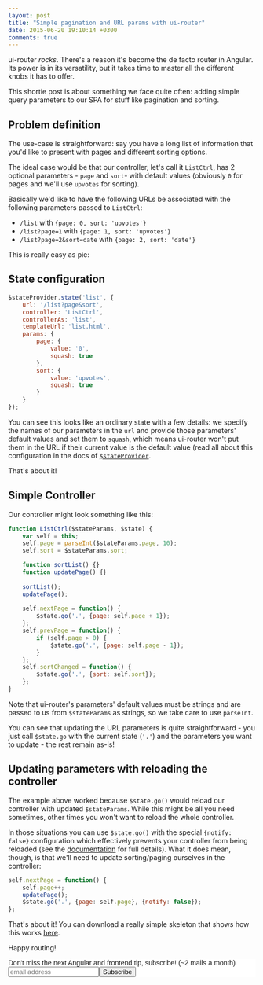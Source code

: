 ```yaml
---
layout: post
title: "Simple pagination and URL params with ui-router"
date: 2015-06-20 19:10:14 +0300
comments: true
---
```


ui-router *rocks*. There's a reason it's become the de facto router in Angular. Its power is in its versatility, but it takes time to master all the different knobs it has to offer.

This shortie post is about something we face quite often: adding simple query parameters to our SPA for stuff like pagination and sorting.

## Problem definition

The use-case is straightforward: say you have a long list of information that you'd like to present with pages and different sorting options.

The ideal case would be that our controller, let's call it `ListCtrl`, has 2 optional parameters - `page` and `sort`- with default values (obviously `0` for pages and we'll use `upvotes` for sorting).

Basically we'd like to have the following URLs be associated with the following parameters passed to `ListCtrl`:

- `/list` with `{page: 0, sort: 'upvotes'}`
- `/list?page=1` with `{page: 1, sort: 'upvotes'}`
- `/list?page=2&sort=date` with `{page: 2, sort: 'date'}`

This is really easy as pie:

## State configuration

```javascript
$stateProvider.state('list', {
    url: '/list?page&sort',
    controller: 'ListCtrl',
    controllerAs: 'list',
    templateUrl: 'list.html',
    params: {
        page: {
            value: '0',
            squash: true
        },
        sort: {
            value: 'upvotes',
            squash: true
        }
    }
});
```

You can see this looks like an ordinary state with a few details: we specify the names of our parameters in the `url` and provide those parameters' default values and set them to `squash`, which means ui-router won't put them in the URL if their current value is the default value (read all about this configuration in the docs of [`$stateProvider`](http://angular-ui.github.io/ui-router/site/#/api/ui.router.state.$stateProvider).

That's about it!

## Simple Controller

Our controller might look something like this:

```javascript
function ListCtrl($stateParams, $state) {
    var self = this;
    self.page = parseInt($stateParams.page, 10);
    self.sort = $stateParams.sort;

    function sortList() {}
    function updatePage() {}
    
    sortList();
    updatePage();
    
    self.nextPage = function() {
        $state.go('.', {page: self.page + 1});
    };
    self.prevPage = function() {
        if (self.page > 0) {
            $state.go('.', {page: self.page - 1});
        }
    };
    self.sortChanged = function() {
        $state.go('.', {sort: self.sort});
    };
}
```

Note that ui-router's parameters' default values must be strings and are passed to us from `$stateParams` as strings, so we take care to use `parseInt`.

You can see that updating the URL parameters is quite straightforward - you just call `$state.go` with the current state (`'.'`) and the parameters you want to update - the rest remain as-is!

## Updating parameters with reloading the controller

The example above worked because `$state.go()` would reload our controller with updated `$stateParams`. While this might be all you need sometimes, other times you won't want to reload the whole controller.

In those situations you can use `$state.go()` with the special `{notify: false}` configuration which effectively prevents your controller from being reloaded (see the [documentation](http://angular-ui.github.io/ui-router/site/#/api/ui.router.state.$state) for full details). What it does mean, though, is that we'll need to update sorting/paging ourselves in the controller:

```javascript
self.nextPage = function() {
    self.page++;
    updatePage();
    $state.go('.', {page: self.page}, {notify: false});
};
```

That's about it! You can download a really simple skeleton that shows how this works [here](https://gist.github.com/abyx/f5ef04d807dc15617331).

Happy routing!

<!-- Begin MailChimp Signup Form -->
<link href="http://cdn-images.mailchimp.com/embedcode/slim-081711.css" rel="stylesheet" type="text/css">
<style type="text/css">
    #mc_embed_signup{background:#fff; clear:left; font:14px Helvetica,Arial,sans-serif; }
    /* Add your own MailChimp form style overrides in your site stylesheet or in this style block.
       We recommend moving this block and the preceding CSS link to the HEAD of your HTML file. */
</style>
<div id="mc_embed_signup">
<form action="http://codelord.us6.list-manage.com/subscribe/post?u=78b36f07d7d2e7e91eb8deee3&amp;id=c9a8d439c8" method="post" id="mc-embedded-subscribe-form" name="mc-embedded-subscribe-form" class="validate" target="_blank" novalidate>
    <label for="mce-EMAIL">Don't miss the next Angular and frontend tip, subscribe! (~2 mails a month)</label>
    <input type="email" value="" name="EMAIL" class="email" id="mce-EMAIL" placeholder="email address" required style="display: inline"><!--
    --><input type="submit" value="Subscribe" name="subscribe" id="mc-embedded-subscribe" class="button" style="display: inline">
    <input type="hidden" value="" name="SIGNUP_URL" class="email" id="mce-SIGNUP_URL">
</form>
</div>
<script type="text/javascript">
document.getElementById('mce-SIGNUP_URL').value = document.location.href;
</script>
<!--End mc_embed_signup-->
